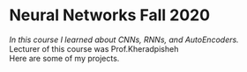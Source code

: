 # Neural Networks Fall 2020 <br/>
*In this course I learned about CNNs, RNNs, and AutoEncoders.* </br>
Lecturer of this course was Prof.Kheradpisheh
</br>
Here are some of my projects.
